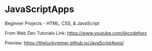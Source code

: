 # JavaScriptApps
Beginner Projects - HTML, CSS, &amp; JavaScript

From Web Dev Tutorials
Link: https://www.youtube.com/@codefoxx

Preview:
https://theluckyminer.github.io/JavaScriptApps/
